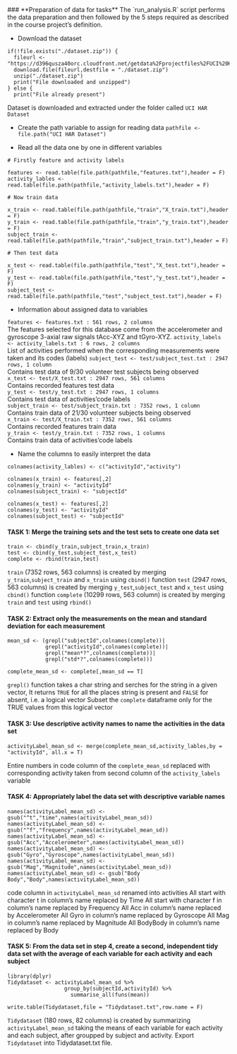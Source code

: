 <title>Getting and Cleaning data course project</title>
### **Preparation of data for tasks**
The `run_analysis.R` script performs the data preparation and then followed by the 5 steps required as described in the course project’s definition. 

* Download the dataset
```
if(!file.exists("./dataset.zip")) {
  fileurl <- "https://d396qusza40orc.cloudfront.net/getdata%2Fprojectfiles%2FUCI%20HAR%20Dataset.zip"
  download.file(fileurl,destfile = "./dataset.zip")
  unzip("./dataset.zip")                 
  print("File downloaded and unzipped")
} else {
  print("File already present")
```  
Dataset is downloaded and extracted under the folder called `UCI HAR Dataset`

* Create the path variable to assign for reading data
`pathfile <- file.path("UCI HAR Dataset") `

* Read all the data one by one in different variables
```
# Firstly feature and activity labels

features <- read.table(file.path(pathfile,"features.txt"),header = F)
activity_lables <- read.table(file.path(pathfile,"activity_labels.txt"),header = F)

# Now train data

x_train <- read.table(file.path(pathfile,"train","X_train.txt"),header = F)
y_train <- read.table(file.path(pathfile,"train","y_train.txt"),header = F)
subject_train <- read.table(file.path(pathfile,"train","subject_train.txt"),header = F)

# Then test data

x_test <- read.table(file.path(pathfile,"test","X_test.txt"),header = F)
y_test <- read.table(file.path(pathfile,"test","y_test.txt"),header = F)
subject_test <- read.table(file.path(pathfile,"test","subject_test.txt"),header = F)

```

* Information about assigned data to variables

`features <- features.txt : 561 rows, 2 columns`</br>
The features selected for this database come from the accelerometer and gyroscope 3-axial raw signals tAcc-XYZ and tGyro-XYZ.
`activity_labels <- activity_labels.txt : 6 rows, 2 columns`</br>
List of activities performed when the corresponding measurements were taken and its codes (labels)
`subject_test <- test/subject_test.txt : 2947 rows, 1 column`</br>
Contains test data of 9/30 volunteer test subjects being observed</br>
`x_test <- test/X_test.txt : 2947 rows, 561 columns`</br>
Contains recorded features test data</br>
`y_test <- test/y_test.txt : 2947 rows, 1 columns`</br>
Contains test data of activities’code labels</br>
`subject_train <- test/subject_train.txt : 7352 rows, 1 column`</br>
Contains train data of 21/30 volunteer subjects being observed</br>
`x_train <- test/X_train.txt : 7352 rows, 561 columns`</br>
Contains recorded features train data</br>
`y_train <- test/y_train.txt : 7352 rows, 1 columns`</br>
Contains train data of activities’code labels</br>

* Name the columns to easily interpret the data
```
colnames(activity_lables) <- c("activityId","activity")

colnames(x_train) <- features[,2]
colnames(y_train) <- "activityId"
colnames(subject_train) <- "subjectId"

colnames(x_test) <- features[,2]
colnames(y_test) <- "activityId"
colnames(subject_test) <- "subjectId"
```


#### **TASK 1:** Merge the training sets and the test sets to create one data set
```
train <- cbind(y_train,subject_train,x_train)
test <- cbind(y_test,subject_test,x_test)
complete <- rbind(train,test)

```
`train` (7352 rows, 563 columns) is created by merging `y_train`,`subject_train` and `x_train` using `cbind()` function
`test` (2947 rows, 563 columns) is created by merging `y_test`,`subject_test` and `x_test` using `cbind()` function
`complete` (10299 rows, 563 column) is created by merging `train` and `test` using `rbind()` 

#### **TASK 2:** Extract only the measurements on the mean and standard deviation for each measurement

```
mean_sd <- (grepl("subjectId",colnames(complete))|
            grepl("activityId",colnames(complete))|
            grepl("mean*?",colnames(complete))|
            grepl("std*?",colnames(complete)))

complete_mean_sd <- complete[,mean_sd == T]
```
`grepl()` function takes a char string and serches for the string in a given vector, 
It returns `TRUE` for all the places string is present and `FALSE` for absent, i.e. a logical vector
Subset the `complete` dataframe only for the TRUE values from this logical vector

#### **TASK 3:** Use descriptive activity names to name the activities in the data set

```
activityLabel_mean_sd <- merge(complete_mean_sd,activity_lables,by = "activityId", all.x = T)
```
Entire numbers in code column of the `complete_mean_sd` replaced with corresponding activity taken from second column of the `activity_labels` variable

#### **TASK 4:** Appropriately label the data set with descriptive variable names
```
names(activityLabel_mean_sd) <- gsub("^t","time",names(activityLabel_mean_sd))
names(activityLabel_mean_sd) <- gsub("^f","frequency",names(activityLabel_mean_sd))
names(activityLabel_mean_sd) <- gsub("Acc","Accelerometer",names(activityLabel_mean_sd))
names(activityLabel_mean_sd) <- gsub("Gyro","Gyroscope",names(activityLabel_mean_sd))
names(activityLabel_mean_sd) <- gsub("Mag","Magnitude",names(activityLabel_mean_sd))
names(activityLabel_mean_sd) <- gsub("Body Body","Body",names(activityLabel_mean_sd))
```

code column in `activityLabel_mean_sd` renamed into activities
All start with character t in column’s name replaced by Time
All start with character f in column’s name replaced by Frequency
All Acc in column’s name replaced by Accelerometer
All Gyro in column’s name replaced by Gyroscope
All Mag in column’s name replaced by Magnitude
All BodyBody in column’s name replaced by Body

#### **TASK 5:** From the data set in step 4, create a second, independent tidy data set with the average of each variable for each activity and each subject
```
library(dplyr)
Tidydataset <- activityLabel_mean_sd %>%
                  group_by(subjectId,activityId) %>%
                    summarise_all(funs(mean))

write.table(Tidydataset,file = "Tidydataset.txt",row.name = F)
```
`Tidydataset` (180 rows, 82 columns) is created by summarizing `activityLabel_mean_sd` taking the means of each variable for each activity and each subject, after groupped by subject and activity.
Export `Tidydataset` into Tidydataset.txt file.